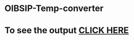 # OIBSIP-Temp-converter
# To see the output [CLICK HERE](https://ashutosh50.github.io/OIBSIP-Temp-converter/)
